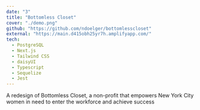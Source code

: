 ```yaml
---
date: "3"
title: "Bottomless Closet"
cover: "./demo.png"
github: "https://github.com/ndoelger/bottomlesscloset"
external: "https://main.d415obh25yr7h.amplifyapp.com/"
tech:
  - PostgreSQL
  - Next.js
  - Tailwind CSS
  - daisyUI
  - Typescript
  - Sequelize
  - Jest
---
```


A redesign of Bottomless Closet, a non-profit that empowers New York City women in need to enter the workforce and achieve success
